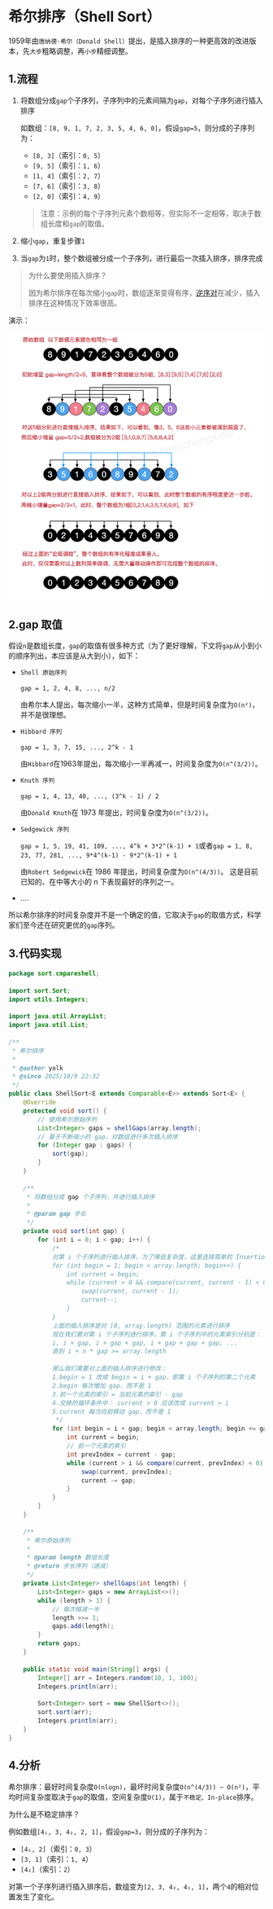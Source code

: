 # 希尔排序（Shell Sort）

1959年由`唐纳德·希尔（Donald Shell）`提出，是插入排序的一种更高效的改进版本，先`大步`粗略调整，再`小步`精细调整。

## 1.流程

1. 将数组分成`gap`个子序列，子序列中的元素间隔为`gap`，对每个子序列进行插入排序
   
   如数组：`[8, 9, 1, 7, 2, 3, 5, 4, 6, 0]`，假设`gap=5`，则分成的子序列为：
    - `[8, 3]`（索引：`0, 5`）
    - `[9, 5]`（索引：`1, 6`）
    - `[1, 4]`（索引：`2, 7`）
    - `[7, 6]`（索引：`3, 8`）
    - `[2, 0]`（索引：`4, 9`）
  
   > 注意：示例的每个子序列元素个数相等，但实际不一定相等，取决于数组长度和`gap`的取值。

2. 缩小`gap`，重复步骤`1`
3. 当`gap`为`1`时，整个数组被分成一个子序列，进行最后一次插入排序，排序完成

> 为什么要使用插入排序？
>
> 因为希尔排序在每次缩小`gap`时，数组逐渐变得有序，[逆序对](../insertion/#_3-1-逆序对-inversion-pair)在减少，插入排序在这种情况下效率很高。

演示：

![](./imgs/1.png)

## 2.gap 取值

假设`n`是数组长度，`gap`的取值有很多种方式（为了更好理解，下文将`gap`从小到小的顺序列出，本应该是从大到小），如下：

- `Shell 原始序列`
  
  `gap = 1, 2, 4, 8, ..., n/2`
  
  由希尔本人提出，每次缩小一半，这种方式简单，但是时间复杂度为`O(n²)`，并不是很理想。

- `Hibbard 序列`
  
  `gap = 1, 3, 7, 15, ..., 2^k - 1`
  
  由`Hibbard`在1963年提出，每次缩小一半再减一，时间复杂度为`O(n^(3/2))`。

- `Knuth 序列`
  
  `gap = 1, 4, 13, 40, ..., (3^k - 1) / 2`
  
  由`Donald Knuth`在 1973 年提出，时间复杂度为`O(n^(3/2))`。

- `Sedgewick 序列`
  
  `gap = 1, 5, 19, 41, 109, ..., 4^k + 3*2^(k-1) + 1`或者`gap = 1, 8, 23, 77, 281, ..., 9*4^(k-1) - 9*2^(k-1) + 1`
  
  由`Robert Sedgewick`在 1986 年提出，时间复杂度为`O(n^(4/3))`。
  这是目前已知的、在中等大小的 n 下表现最好的序列之一。

- ....

所以希尔排序的时间复杂度并不是一个确定的值，它取决于`gap`的取值方式，科学家们至今还在研究更优的`gap`序列。

## 3.代码实现

```java
package sort.cmpareshell;

import sort.Sort;
import utils.Integers;

import java.util.ArrayList;
import java.util.List;

/**
 * 希尔排序
 *
 * @author yolk
 * @since 2025/10/9 22:32
 */
public class ShellSort<E extends Comparable<E>> extends Sort<E> {
    @Override
    protected void sort() {
        // 使用希尔原始序列
        List<Integer> gaps = shellGaps(array.length);
        // 基于不断缩小的 gap，对数组进行多次插入排序
        for (Integer gap : gaps) {
            sort(gap);
        }
    }

    /**
     * 将数组分成 gap 个子序列，并进行插入排序
     *
     * @param gap 步长
     */
    private void sort(int gap) {
        for (int i = 0; i < gap; i++) {
            /*
            对第 i 个子序列进行插入排序，为了降低复杂度，这里选择简单的 InsertionSort1 的实现
            for (int begin = 1; begin < array.length; begin++) {
                int current = begin;
                while (current > 0 && compare(current, current - 1) < 0) {
                    swap(current, current - 1);
                    current--;
                }
            }
            上面的插入排序是对 [0, array.length) 范围的元素进行排序
            现在我们要对第 i 个子序列进行排序，第 i 个子序列中的元素索引分别是：
            i, i + gap, i + gap + gap, i + gap + gap + gap, ...
            直到 i + n * gap >= array.length

            那么我们需要对上面的插入排序进行修改：
            1.begin = 1 改成 begin = i + gap，即第 i 个子序列的第二个元素
            2.begin 每次增加 gap，而不是 1
            3.前一个元素的索引 = 当前元素的索引 - gap
            4.交换的循环条件中： current > 0 应该改成 current > i
            5.current 每次向前移动 gap，而不是 1
             */
            for (int begin = i + gap; begin < array.length; begin += gap) {
                int current = begin;
                // 前一个元素的索引
                int prevIndex = current - gap;
                while (current > i && compare(current, prevIndex) < 0) {
                    swap(current, prevIndex);
                    current -= gap;
                }
            }
        }
    }

    /**
     * 希尔原始序列
     *
     * @param length 数组长度
     * @return 步长序列（递减）
     */
    private List<Integer> shellGaps(int length) {
        List<Integer> gaps = new ArrayList<>();
        while (length > 1) {
            // 每次缩减一半
            length >>= 1;
            gaps.add(length);
        }
        return gaps;
    }

    public static void main(String[] args) {
        Integer[] arr = Integers.random(10, 1, 100);
        Integers.println(arr);

        Sort<Integer> sort = new ShellSort<>();
        sort.sort(arr);
        Integers.println(arr);
    }
}
```

## 4.分析

希尔排序：最好时间复杂度`O(nlogn)`，最坏时间复杂度`O(n^(4/3)) ~ O(n²)`，平均时间复杂度取决于`gap`的取值，空间复杂度`O(1)`，属于`不稳定、In-place`排序。

为什么是不稳定排序？

例如数组`[4₁, 3, 4₂, 2, 1]`，假设`gap=3`，则分成的子序列为：

- `[4₁, 2]`（索引：`0, 3`）
- `[3, 1]`（索引：`1, 4`）
- `[4₂]`（索引：`2`）
  
对第一个子序列进行插入排序后，数组变为`[2, 3, 4₂, 4₁, 1]`，两个`4`的相对位置发生了变化。